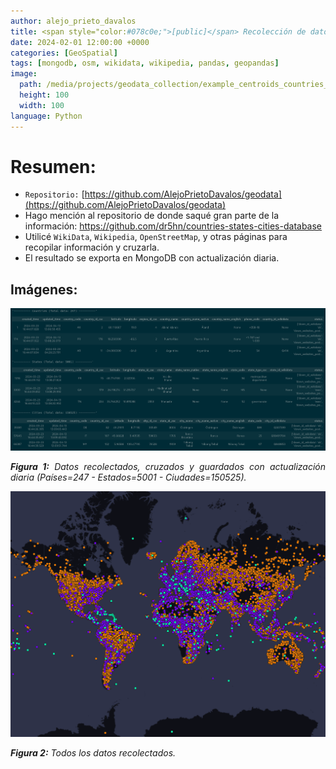 ```yaml
---
author: alejo_prieto_davalos
title: <span style="color:#078c0e;">[public]</span> Recolección de datos geográfios de todos los paises/estados/ciudades
date: 2024-02-01 12:00:00 +0000
categories: [GeoSpatial]
tags: [mongodb, osm, wikidata, wikipedia, pandas, geopandas]
image:
  path: /media/projects/geodata_collection/example_centroids_countries_states_cities.png
  height: 100
  width: 100
language: Python
---
```


# Resumen:
- `Repositorio:` [https://github.com/AlejoPrietoDavalos/geodata](https://github.com/AlejoPrietoDavalos/geodata)
- Hago mención al repositorio de donde saqué gran parte de la información: https://github.com/dr5hn/countries-states-cities-database
- Utilicé `WikiData`, `Wikipedia`, `OpenStreetMap`, y otras páginas para recopilar información y cruzarla.
- El resultado se exporta en MongoDB con actualización diaria.

## Imágenes:
<div style="text-align: justify;">
  <img src="/media/projects/geodata_collection/examples_countries_states_cities.png" alt="Datos recolectados.">
  <p style="width: 100%"><em><b>Figura 1:</b> Datos recolectados, cruzados y guardados con actualización diaria (Países=247 - Estados=5001 - Ciudades=150525).</em></p>
</div>

<div style="text-align: justify;">
  <img src="/media/projects/geodata_collection/example_centroids_countries_states_cities.png" alt="Puntos de dato recolectados.">
  <p style="width: 100%"><em><b>Figura 2:</b> Todos los datos recolectados.</em></p>
</div>
